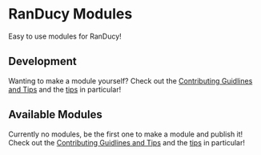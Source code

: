 # RanDucy Modules
Easy to use modules for RanDucy!

## Development
Wanting to make a module yourself? Check out the [Contributing Guidlines and Tips][1] and the [tips][2] in particular!

## Available Modules
Currently no modules, be the first one to make a module and publish it! Check out the [Contributing Guidlines and Tips][1] and the [tips][2] in particular!

[1]: https://github.com/randucy/modules/blob/main/CONTRIBUTING.md
[2]: https://github.com/randucy/modules/blob/main/CONTRIBUTING.md#randucy-module-tips

